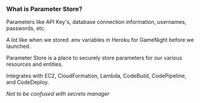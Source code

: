 ### What is Parameter Store?

Parameters like API Key's, database connection information, usernames, passwords, etc.

A lot like when we stored .env variables in Heroku for GameNight before we launched.

Parameter Store is a place to securely store parameters for our various resources and entities.

Integrates with EC2, CloudFormation, Lambda, CodeBuild, CodePipeline, and CodeDeploy.

_Not to be confused with secrets manager_
